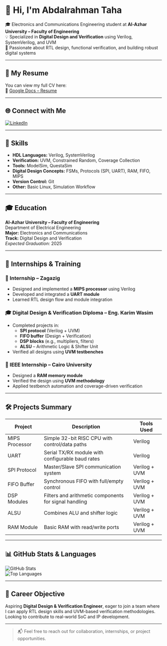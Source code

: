 # 👋 Hi, I'm Abdalrahman Taha

🎓 Electronics and Communications Engineering student at **Al-Azhar University – Faculty of Engineering**  
💡 Specialized in **Digital Design and Verification** using Verilog, SystemVerilog, and UVM  
🚀 Passionate about RTL design, functional verification, and building robust digital systems  

---

## 📄 My Resume

You can view my full CV here:  
🔗 [Google Docs – Resume](https://docs.google.com/document/d/1J_iS-zDlyNtDectZw4lpR-YDcqsS1snZMlQKDlzrAbs/edit?usp=sharing)

---

## 🌐 Connect with Me

[![LinkedIn](https://img.shields.io/badge/LinkedIn-Abdalrahman%20Taha-blue?style=flat-square&logo=linkedin)](https://www.linkedin.com/in/abdalrahman-taha-493a3b237/)

---

## 🧠 Skills

- **HDL Languages:** Verilog, SystemVerilog  
- **Verification:** UVM, Constrained Random, Coverage Collection  
- **Tools:** ModelSim, QuestaSim  
- **Digital Design Concepts:** FSMs, Protocols (SPI, UART), RAM, FIFO, MIPS  
- **Version Control:** Git  
- **Other:** Basic Linux, Simulation Workflow

---

## 🎓 Education

**Al-Azhar University – Faculty of Engineering**  
Department of Electrical Engineering  
**Major:** Electronics and Communications  
**Track:** Digital Design and Verification  
*Expected Graduation:* 2025

---

## 💼 Internships & Training

### 🔧 Internship – Zagazig  
- Designed and implemented a **MIPS processor** using Verilog  
- Developed and integrated a **UART module**  
- Learned RTL design flow and module integration

### 🎓 Digital Design & Verification Diploma – Eng. Karim Wasim  
- Completed projects in:
  - **SPI protocol** (Verilog + UVM)
  - **FIFO buffer** (Design + Verification)
  - **DSP blocks** (e.g., multipliers, filters)
  - **ALSU** – Arithmetic Logic & Shifter Unit
- Verified all designs using **UVM testbenches**

### 🤝 IEEE Internship – Cairo University  
- Designed a **RAM memory module**  
- Verified the design using **UVM methodology**  
- Applied testbench automation and coverage-driven verification

---

## 🛠️ Projects Summary

| Project       | Description                                            | Tools Used           |
|---------------|--------------------------------------------------------|----------------------|
| MIPS Processor | Simple 32-bit RISC CPU with control/data paths        | Verilog              |
| UART          | Serial TX/RX module with configurable baud rates       | Verilog              |
| SPI Protocol  | Master/Slave SPI communication system                  | Verilog + UVM        |
| FIFO Buffer   | Synchronous FIFO with full/empty control               | Verilog + UVM        |
| DSP Modules   | Filters and arithmetic components for signal handling  | Verilog + UVM        |
| ALSU          | Combines ALU and shifter logic                         | Verilog + UVM        |
| RAM Module    | Basic RAM with read/write ports                        | Verilog + UVM        |

---

## 📊 GitHub Stats & Languages

![GitHub Stats](https://github-readme-stats.vercel.app/api?username=AbdalrahmanTaha&show_icons=true&theme=radical&count_private=true)  
![Top Languages](https://github-readme-stats.vercel.app/api/top-langs/?username=AbdalrahmanTaha&layout=compact&theme=radical)

---

## 🎯 Career Objective

Aspiring **Digital Design & Verification Engineer**, eager to join a team where I can apply RTL design skills and UVM-based verification methodologies. Looking to contribute to real-world SoC and IP development.

---

> 📬 Feel free to reach out for collaboration, internships, or project opportunities.
